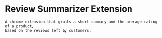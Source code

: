 # Review Summarizer Extension

    A chrome extension that grants a short summary and the average rating of a product,
    based on the reviews left by customers.